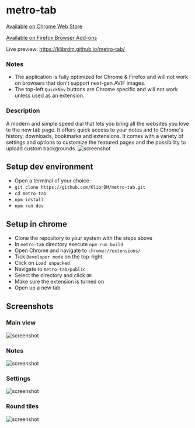 # metro-tab

[Available on Chrome Web Store](https://chrome.google.com/webstore/detail/metro-speed-dial-modern-n/onhhmnkghemlcnlglcnjkhebiclbklpl?hl=en)

[Available on Firefox Browser Add-ons](https://addons.mozilla.org/en-US/firefox/addon/metro-speed-dial-new-tab-page/)

Live preview: https://klibrdm.github.io/metro-tab/

### Notes

- The application is fully optimized for Chrome & Firefox and will not work on browsers that don't support next-gen AVIF images.
- The top-left `QuickNav` buttons are Chrome specific and will not work unless used as an extension.

### Description

A modern and simple speed dial that lets you bring all the websites you love to the new tab page. It offers quick access to your notes and to Chrome's history, downloads, bookmarks and extensions. It comes with a variety of settings and options to customize the featured pages and the possibility to upload custom backgrounds.
![screenshot](https://i.imgur.com/QBe8rCR.jpg)

## Setup dev environment

- Open a terminal of your choice
- `git clone https://github.com/KlibrDM/metro-tab.git`
- `cd metro-tab`
- `npm install`
- `npm run dev`

## Setup in chrome

- Clone the repository to your system with the steps above
- In `metro-tab` directory execute `npm run build`
- Open Chrome and navigate to `chrome://extensions/`
- Tick `Developer mode` on the top-right
- Click on `Load unpacked`
- Navigate to `metro-tab/public`
- Select the directory and click `OK`
- Make sure the extension is turned on
- Open up a new tab

## Screenshots

### Main view

![screenshot](https://i.imgur.com/zk8MTnW.jpg)

### Notes

![screenshot](https://i.imgur.com/ffuYYLG.jpg)

### Settings

![screenshot](https://i.imgur.com/jW3NEx0.jpg)

### Round tiles

![screenshot](https://i.imgur.com/r6oLZEh.jpg)
